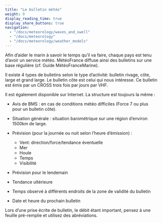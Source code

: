 ```yaml
---
title: "Le bulletin météo"
weight: 9
display_reading_time: true
display_share_buttons: true
navigation:
  - "/docs/meteorology/waves_and_swell"
  - "/docs/meteorology"
  - "/docs/meteorology/weather_models"
---
```

Afin d’aider le marin à savoir le temps qu’il va faire, chaque pays est tenu d’avoir un service météo. MétéoFrance diffuse ainsi des bulletins sur une base régulière (cf. Guide MétéoFranceMarine).

Il existe 4 types de bulletins selon le type d’activité: bulletin rivage, côte, large et grand large. Le bulletin côte est celui qui nous intéresse. Ce bulletin est émis par un CROSS trois fois par jours par VHF.

Il est également disponible sur Internet. La structure est toujours la même :

- Avis de BMS : en cas de conditions météo difficiles (Force 7 ou plus pour un bulletin côte).
- Situation générale : situation barométrique sur une région d’environ 1500km de large.
- Prévision (pour la journée ou nuit selon l’heure d’émission) :
    - Vent: direction/force/tendance éventuelle
    - Mer
    - Houle
    - Temps
    - Visibilité

- Prévision pour le lendemain
- Tendance ultérieure
- Temps observé à différents endroits de la zone de validité du bulletin
- Date et heure du prochain bulletin

Lors d’une prise écrite de bulletin, le débit étant important, pensez à une feuille pré-remplie et utilisez des abréviations.
